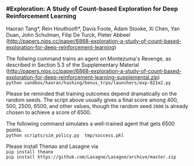 ### \#Exploration: A Study of Count-based Exploration for Deep Reinforcement Learning 
Haoran Tang*, Rein Houthooft*, Davis Foote, Adam Stooke, Xi Chen, Yan Duan, John Schulman, Filip De Turck, Pieter Abbeel<br/> 
(http://papers.nips.cc/paper/6868-exploration-a-study-of-count-based-exploration-for-deep-reinforcement-learning)

The follwing command trains an agent on Montezuma's Revenge, as described in Section 5.3 of the Supplementary Material<br/>  (http://papers.nips.cc/paper/6868-exploration-a-study-of-count-based-exploration-for-deep-reinforcement-learning-supplemental.zip)<br/>
`python sandbox/haoran/hashing/bonus_trpo/launchers/exp-021e2.py`

Please be reminded that training outcomes depend dramatically on the random seeds. The script above usually gives a final score among 400, 500, 2500, 6500, and other values, though the random seed `2000` is already chosen to achieve a score of 6500.

The following command simulates a well-trained agent that gets 6500 points.<br/>
`python scripts/sim_policy.py  tmp/success.pkl`

Please install Thenao and Lasagne via <br/>
`pip install theano` <br/>
`pip install https://github.com/Lasagne/Lasagne/archive/master.zip`
